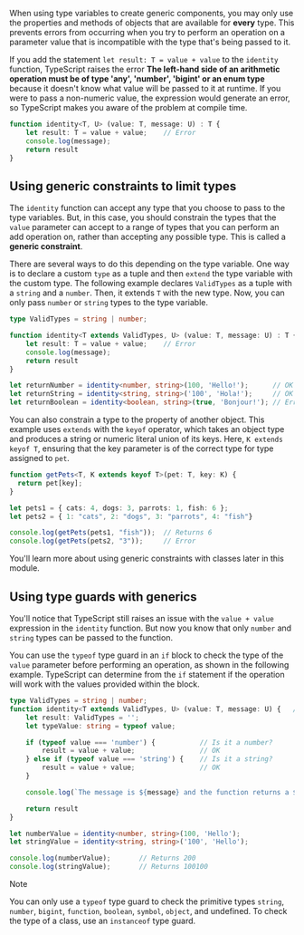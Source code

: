 When using type variables to create generic components, you may only use the properties and methods of objects that are available for **every** type. This prevents errors from occurring when you try to perform an operation on a parameter value that is incompatible with the type that's being passed to it.

If you add the statement `let result: T = value + value` to the `identity` function, TypeScript raises the error **The left-hand side of an arithmetic operation must be of type 'any', 'number', 'bigint' or an enum type** because it doesn't know what value will be passed to it at runtime. If you were to pass a non-numeric value, the expression would generate an error, so TypeScript makes you aware of the problem at compile time.

```typescript
function identity<T, U> (value: T, message: U) : T {
    let result: T = value + value;    // Error
    console.log(message);
    return result
}
```

## Using generic constraints to limit types

The `identity` function can accept any type that you choose to pass to the type variables. But, in this case, you should constrain the types that the `value` parameter can accept to a range of types that you can perform an add operation on, rather than accepting any possible type. This is called a **generic constraint**.

There are several ways to do this depending on the type variable. One way is to declare a custom `type` as a tuple and then `extend` the type variable with the custom type. The following example declares `ValidTypes` as a tuple with a `string` and a `number`. Then, it extends `T` with the new type. Now, you can only pass `number` or `string` types to the type variable.

```typescript
type ValidTypes = string | number;

function identity<T extends ValidTypes, U> (value: T, message: U) : T {
    let result: T = value + value;    // Error
    console.log(message);
    return result
}

let returnNumber = identity<number, string>(100, 'Hello!');      // OK
let returnString = identity<string, string>('100', 'Hola!');     // OK
let returnBoolean = identity<boolean, string>(true, 'Bonjour!'); // Error: Type 'boolean' does not satisfy the constraint 'ValidTypes'.
```

You can also constrain a type to the property of another object. This example uses `extends` with the `keyof` operator, which takes an object type and produces a string or numeric literal union of its keys. Here, `K extends keyof T`, ensuring that the key parameter is of the correct type for type assigned to `pet`.

```typescript
function getPets<T, K extends keyof T>(pet: T, key: K) {
  return pet[key];
}

let pets1 = { cats: 4, dogs: 3, parrots: 1, fish: 6 };
let pets2 = { 1: "cats", 2: "dogs", 3: "parrots", 4: "fish"}

console.log(getPets(pets1, "fish"));  // Returns 6
console.log(getPets(pets2, "3"));     // Error
```

You'll learn more about using generic constraints with classes later in this module.

## Using type guards with generics

You'll notice that TypeScript still raises an issue with the `value + value` expression in the `identity` function. But now you know that only `number` and `string` types can be passed to the function.

You can use the `typeof` type guard in an `if` block to check the type of the `value` parameter before performing an operation, as shown in the following example. TypeScript can determine from the `if` statement if the operation will work with the values provided within the block.

```typescript
type ValidTypes = string | number;
function identity<T extends ValidTypes, U> (value: T, message: U) {   // Return type is inferred
    let result: ValidTypes = '';
    let typeValue: string = typeof value;

    if (typeof value === 'number') {           // Is it a number?
        result = value + value;                // OK
    } else if (typeof value === 'string') {    // Is it a string?
        result = value + value;                // OK
    }

    console.log(`The message is ${message} and the function returns a ${typeValue} value of ${result}`);

    return result
}

let numberValue = identity<number, string>(100, 'Hello');
let stringValue = identity<string, string>('100', 'Hello');

console.log(numberValue);       // Returns 200
console.log(stringValue);       // Returns 100100
```

> [!NOTE]
> You can only use a `typeof` type guard to check the primitive types `string`, `number`, `bigint`, `function`, `boolean`, `symbol`, `object`, and undefined. To check the type of a class, use an `instanceof` type guard.

